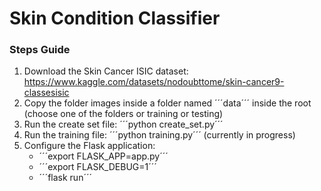 # Skin Condition Classifier
### Steps Guide
1. Download the Skin Cancer ISIC dataset: https://www.kaggle.com/datasets/nodoubttome/skin-cancer9-classesisic
2. Copy the folder images inside a folder named ´´´data´´´ inside the root
   (choose one of the folders or training or testing)
3. Run the create set file: ´´´python create_set.py´´´
4. Run the training file: ´´´python training.py´´´ (currently in progress)
5. Configure the Flask application:
   - ´´´export FLASK_APP=app.py´´´
   - ´´´export FLASK_DEBUG=1´´´
   - ´´´flask run´´´
